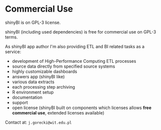 Commercial Use
========================================================

shinyBI is on GPL-3 license.

shinyBI (including used dependencies) is free for commercial use on GPL-3 terms.

As shinyBI app author I'm also providing ETL and BI related tasks as a service:
 - development of High-Performance Computing ETL processes
 - source data directly from specified source systems
 - highly customizable dashboards
 - answers app (shinyBI like)
 - various data extracts
 - each processing step archiving
 - R environment setup
 - documentation
 - support
 - open license (shinyBI built on components which licenses allows **free commercial use**, extended licenses available)

Contact at: `j.gorecki@wit.edu.pl`
